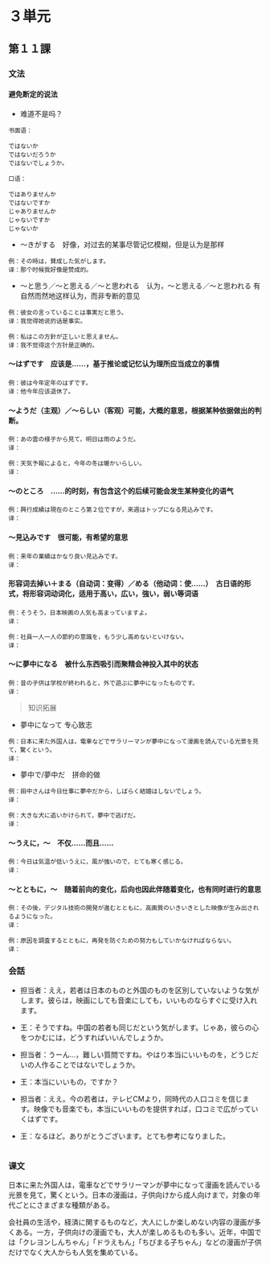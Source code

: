 # ３単元

## 第１１課

### 文法

#### 避免断定的说法

- 难道不是吗？

```
书面语：

ではないか
ではないだろうか
ではないでしょうか。

口语：

ではありませんか
ではないですか
じゃありませんか
じゃないですか
じゃないか
```

- ～きがする　好像，对过去的某事尽管记忆模糊，但是认为是那样

```
例：その時は，賛成した気がします。
译：那个时候我好像是赞成的。
```

- ～と思う／～と思える／～と思われる　认为，～と思える／～と思われる 有自然而然地这样认为，而非专断的意见

```
例：彼女の言っていることは事実だと思う。
译：我觉得她说的话是事实。

例：私はこの方針が正しいと思えません。
译：我不觉得这个方针是正确的。
```

#### ～はずです　应该是……，基于推论或记忆认为理所应当成立的事情

```
例：彼は今年定年のはずです。
译：他今年应该退休了。
```

#### ～ようだ（主观）／～らしい（客观）可能，大概的意思，根据某种依据做出的判断。

```
例：あの雲の様子から見て，明日は雨のようだ。
译：

例：天気予報によると，今年の冬は暖かいらしい。
译：
```

#### ～のところ　……的时刻，有包含这个的后续可能会发生某种变化的语气

```
例：興行成績は現在のところ第２位ですが，来週はトップになる見込みです。
译：
```

#### ～見込みです　很可能，有希望的意思

```
例：来年の業績はかなり良い見込みです。
译：
```

#### 形容词去掉い＋まる（自动词：变得）／める（他动词：使……）　古日语的形式，将形容词动词化，适用于高い，広い，強い，弱い等词语

```
例：そうそう，日本映画の人気も高まっていますよ。
译：

例：社員一人一人の節約の意識を，もう少し高めないといけない。
译：
```

#### ～に夢中になる　被什么东西吸引而聚精会神投入其中的状态

```
例：昔の子供は学校が終われると，外で遊ぶに夢中になったものです。
译：
```

> 知识拓展

- 夢中になって 专心致志

```
例：日本に来た外国人は，電車などでサラリーマンが夢中になって漫画を読んでいる光景を見て，驚くという。
译：
```

- 夢中で/夢中だ　拼命的做

```
例：田中さんは今日仕事に夢中だから，しばらく結婚はしないでしょう。
译：

例：大きな犬に追いかけられて，夢中で逃げだ。
译：
```

#### ～うえに，～　不仅……而且……

```
例：今日は気温が低いうえに，風が強いので，とても寒く感じる。
译：
```

#### ～とともに，～　随着前向的变化，后向也因此伴随着变化，也有同时进行的意思

```
例：その後，デジタル技術の開発が進むとともに，高画質のいきいきとした映像が生み出されるようになった。
译：

例：原因を調査するとともに，再発を防ぐための努力もしていかなければならない。
译：
```

### 会話

- 担当者：ええ，若者は日本のものと外国のものを区別していないような気がします。彼らは，映画にしても音楽にしても，いいものならすぐに受け入れます。

- 王：そうですね。中国の若者も同じだという気がします。じゃあ，彼らの心をつかむには，どうすればいいんでしょうか。

- 担当者：うーん…，難しい質問ですね。やはり本当にいいものを，どうじだいの人作ることではないでしょうか。

- 王：本当にいいもの，ですか？

- 担当者：ええ。今の若者は，テレビCMより，同時代の人口コミを信じます。映像でも音楽でも，本当にいいものを提供すれば，口コミで広がっていくはずです。

- 王：なるほど。ありがとうございます。とても参考になりました。

```

```

### 课文

日本に来た外国人は，電車などでサラリーマンが夢中になって漫画を読んでいる光景を見て，驚くという。日本の漫画は，子供向けから成人向けまで，対象の年代ごとにさまざまな種類がある。

会社員の生活や，経済に関するものなど，大人にしか楽しめない内容の漫画が多くある。一方，子供向けの漫画でも，大人が楽しめるものも多い。近年，中国では「クレヨンしんちゃん」「ドラえもん」「ちびまる子ちゃん」などの漫画が子供だけでなく大人からも人気を集めている。

> 